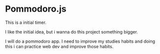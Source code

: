 # Pommodoro.js

This is a initial timer.

I like the initial idea, but i wanna do this project something bigger.

I will do a pommodoro app.
I need to improve my studies habits and doing this i can practice web dev and improve those habits.
